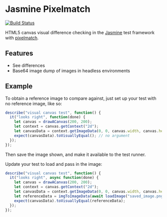 # Jasmine Pixelmatch

[![Build Status](https://travis-ci.org/ReCreateJS/jasmine-pixelmatch.svg?branch=master)](https://travis-ci.org/ReCreateJS/jasmine-pixelmatch)

HTML5 canvas visual difference checking in the [Jasmine](https://jasmine.github.io/) test framework with [pixelmatch](https://github.com/mapbox/pixelmatch).

## Features

- See differences
- Base64 image dump of images in headless environments

## Example

To obtain a reference image to compare against, just set up your test with no reference image, like so:

```js
describe("visual canvas test", function() {
  it("looks right", function(done) {
    let canvas = drawACanvas(200, 200);
    let context = canvas.getContext("2d");
    let canvasData = context.getImageData(0, 0, canvas.width, canvas.height);
    expect(canvasData).toVisuallyEqual(); // no argument
  });
});
```

Then save the image shown, and make it available to the test runner.

Update your test to load and pass in the image:

```js
describe("visual canvas test", function() {
  it("looks right", async function(done) {
    let canvas = drawACanvas(200, 200);
    let context = canvas.getContext("2d");
    let canvasData = context.getImageData(0, 0, canvas.width, canvas.height);
    let referenceData = imgToImageData(await loadImage("saved_image.png"));
    expect(canvasData).toVisuallyEqual(referenceData);
  });
});
```
